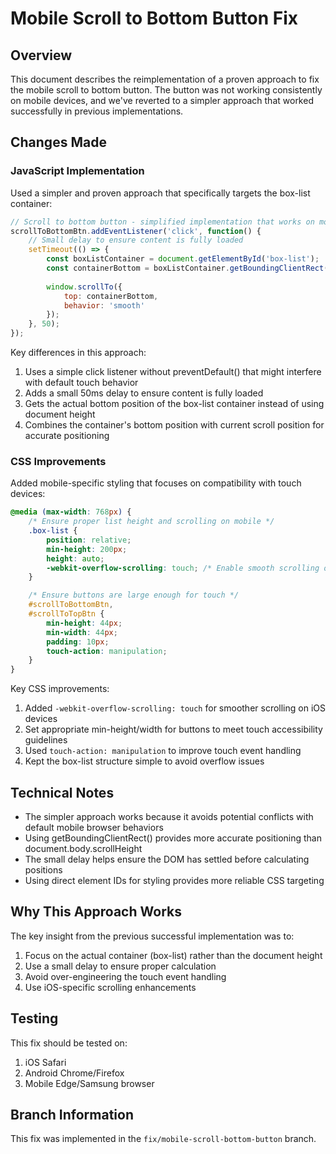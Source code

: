 # Mobile Scroll to Bottom Button Fix

## Overview
This document describes the reimplementation of a proven approach to fix the mobile scroll to bottom button. The button was not working consistently on mobile devices, and we've reverted to a simpler approach that worked successfully in previous implementations.

## Changes Made

### JavaScript Implementation
Used a simpler and proven approach that specifically targets the box-list container:

```javascript
// Scroll to bottom button - simplified implementation that works on mobile
scrollToBottomBtn.addEventListener('click', function() {
    // Small delay to ensure content is fully loaded
    setTimeout(() => {
        const boxListContainer = document.getElementById('box-list');
        const containerBottom = boxListContainer.getBoundingClientRect().bottom + window.scrollY;
        
        window.scrollTo({
            top: containerBottom,
            behavior: 'smooth'
        });
    }, 50);
});
```

Key differences in this approach:
1. Uses a simple click listener without preventDefault() that might interfere with default touch behavior
2. Adds a small 50ms delay to ensure content is fully loaded
3. Gets the actual bottom position of the box-list container instead of using document height
4. Combines the container's bottom position with current scroll position for accurate positioning

### CSS Improvements
Added mobile-specific styling that focuses on compatibility with touch devices:

```css
@media (max-width: 768px) {
    /* Ensure proper list height and scrolling on mobile */
    .box-list {
        position: relative;
        min-height: 200px;
        height: auto;
        -webkit-overflow-scrolling: touch; /* Enable smooth scrolling on iOS */
    }

    /* Ensure buttons are large enough for touch */
    #scrollToBottomBtn,
    #scrollToTopBtn {
        min-height: 44px;
        min-width: 44px;
        padding: 10px;
        touch-action: manipulation;
    }
}
```

Key CSS improvements:
1. Added `-webkit-overflow-scrolling: touch` for smoother scrolling on iOS devices
2. Set appropriate min-height/width for buttons to meet touch accessibility guidelines
3. Used `touch-action: manipulation` to improve touch event handling
4. Kept the box-list structure simple to avoid overflow issues

## Technical Notes
- The simpler approach works because it avoids potential conflicts with default mobile browser behaviors
- Using getBoundingClientRect() provides more accurate positioning than document.body.scrollHeight
- The small delay helps ensure the DOM has settled before calculating positions
- Using direct element IDs for styling provides more reliable CSS targeting

## Why This Approach Works
The key insight from the previous successful implementation was to:
1. Focus on the actual container (box-list) rather than the document height
2. Use a small delay to ensure proper calculation
3. Avoid over-engineering the touch event handling
4. Use iOS-specific scrolling enhancements

## Testing
This fix should be tested on:
1. iOS Safari
2. Android Chrome/Firefox
3. Mobile Edge/Samsung browser

## Branch Information
This fix was implemented in the `fix/mobile-scroll-bottom-button` branch.

